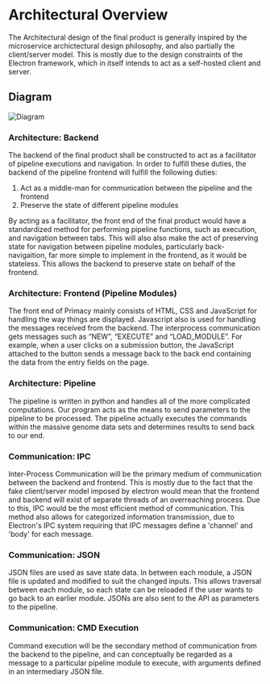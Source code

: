 # Architectural Overview
The Architectural design of the final product is generally inspired by the microservice archictectural design philosophy, and also partially the client/server model. This is mostly due to the design constraints of the Electron framework, which in itself intends to act as a self-hosted client and server.

## Diagram
![Diagram](diagram.png)

### Architecture: Backend
The backend of the final product shall be constructed to act as a facilitator of pipeline executions and navigation. In order to fulfill these duties, the backend of the pipeline frontend will fulfill the following duties:


1. Act as a middle-man for communication between the pipeline and the frontend
2. Preserve the state of different pipeline modules


By acting as a facilitator, the front end of the final product would have a standardized method for performing pipeline functions, such as execution, and navigation between tabs. This will also also make the act of preserving state for navigation between pipeline modules, particularly back-navigaition, far more simple to implement in the frontend, as it would be stateless. This allows the backend to preserve state on behalf of the frontend.


### Architecture: Frontend (Pipeline Modules)
The front end of Primacy mainly consists of HTML, CSS and JavaScript for handling the way things are displayed.  Javascript also is used for handling the messages received from the backend.  The interprocess communication gets messages such as “NEW”, “EXECUTE” and “LOAD_MODULE”.  For example, when a user clicks on a submission button, the JavaScript attached to the button sends a message back to the back end containing the data from the entry fields on the page.

### Architecture: Pipeline
The pipeline is written in python and handles all of the more complicated computations.  Our program acts as the means to send parameters to the pipeline to be processed.  The pipeline actually executes the commands within the massive genome data sets and determines results to send back to our end.

### Communication: IPC
Inter-Process Communication will be the primary medium of communication between the backend and frontend. This is mostly due to the fact that the fake client/server model imposed by electron would mean that the frontend and backend will exist of separate threads of an overreaching process. Due to this, IPC would be the most efficient method of communication. This method also allows for categorized information transmission, due to Electron's IPC system requiring that IPC messages define a 'channel' and 'body' for each message.

### Communication: JSON
JSON files are used as save state data.  In between each module, a JSON file is updated and modified to suit the changed inputs.  This allows traversal between each module, so each state can be reloaded if the user wants to go back to an earlier module.  JSONs are also sent to the API as parameters to the pipeline.  

### Communication: CMD Execution
Command execution will be the secondary method of communication from the backend to the pipeline, and can conceptually be regarded as a message to a particular pipeline module to execute, with arguments defined in an intermediary JSON file.


